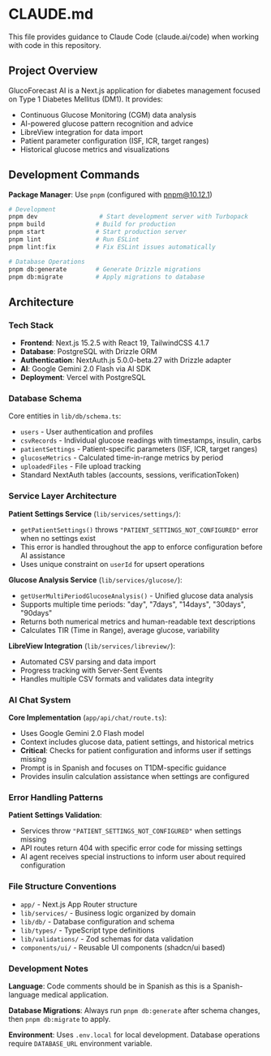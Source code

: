 # CLAUDE.md

This file provides guidance to Claude Code (claude.ai/code) when working with code in this repository.

## Project Overview

GlucoForecast AI is a Next.js application for diabetes management focused on Type 1 Diabetes Mellitus (DM1). It
provides:

- Continuous Glucose Monitoring (CGM) data analysis
- AI-powered glucose pattern recognition and advice
- LibreView integration for data import
- Patient parameter configuration (ISF, ICR, target ranges)
- Historical glucose metrics and visualizations

## Development Commands

**Package Manager**: Use `pnpm` (configured with pnpm@10.12.1)

```bash
# Development
pnpm dev                 # Start development server with Turbopack
pnpm build              # Build for production
pnpm start              # Start production server
pnpm lint               # Run ESLint
pnpm lint:fix           # Fix ESLint issues automatically

# Database Operations
pnpm db:generate        # Generate Drizzle migrations
pnpm db:migrate         # Apply migrations to database
```

## Architecture

### Tech Stack

- **Frontend**: Next.js 15.2.5 with React 19, TailwindCSS 4.1.7
- **Database**: PostgreSQL with Drizzle ORM
- **Authentication**: NextAuth.js 5.0.0-beta.27 with Drizzle adapter
- **AI**: Google Gemini 2.0 Flash via AI SDK
- **Deployment**: Vercel with PostgreSQL

### Database Schema

Core entities in `lib/db/schema.ts`:

- `users` - User authentication and profiles
- `csvRecords` - Individual glucose readings with timestamps, insulin, carbs
- `patientSettings` - Patient-specific parameters (ISF, ICR, target ranges)
- `glucoseMetrics` - Calculated time-in-range metrics by period
- `uploadedFiles` - File upload tracking
- Standard NextAuth tables (accounts, sessions, verificationToken)

### Service Layer Architecture

**Patient Settings Service** (`lib/services/settings/`):

- `getPatientSettings()` throws `"PATIENT_SETTINGS_NOT_CONFIGURED"` error when no settings exist
- This error is handled throughout the app to enforce configuration before AI assistance
- Uses unique constraint on `userId` for upsert operations

**Glucose Analysis Service** (`lib/services/glucose/`):

- `getUserMultiPeriodGlucoseAnalysis()` - Unified glucose data analysis
- Supports multiple time periods: "day", "7days", "14days", "30days", "90days"
- Returns both numerical metrics and human-readable text descriptions
- Calculates TIR (Time in Range), average glucose, variability

**LibreView Integration** (`lib/services/libreview/`):

- Automated CSV parsing and data import
- Progress tracking with Server-Sent Events
- Handles multiple CSV formats and validates data integrity

### AI Chat System

**Core Implementation** (`app/api/chat/route.ts`):

- Uses Google Gemini 2.0 Flash model
- Context includes glucose data, patient settings, and historical metrics
- **Critical**: Checks for patient configuration and informs user if settings missing
- Prompt is in Spanish and focuses on T1DM-specific guidance
- Provides insulin calculation assistance when settings are configured

### Error Handling Patterns

**Patient Settings Validation**:

- Services throw `"PATIENT_SETTINGS_NOT_CONFIGURED"` when settings missing
- API routes return 404 with specific error code for missing settings
- AI agent receives special instructions to inform user about required configuration

### File Structure Conventions

- `app/` - Next.js App Router structure
- `lib/services/` - Business logic organized by domain
- `lib/db/` - Database configuration and schema
- `lib/types/` - TypeScript type definitions
- `lib/validations/` - Zod schemas for data validation
- `components/ui/` - Reusable UI components (shadcn/ui based)

### Development Notes

**Language**: Code comments should be in Spanish as this is a Spanish-language medical application.

**Database Migrations**: Always run `pnpm db:generate` after schema changes, then `pnpm db:migrate` to apply.

**Environment**: Uses `.env.local` for local development. Database operations require `DATABASE_URL` environment
variable.